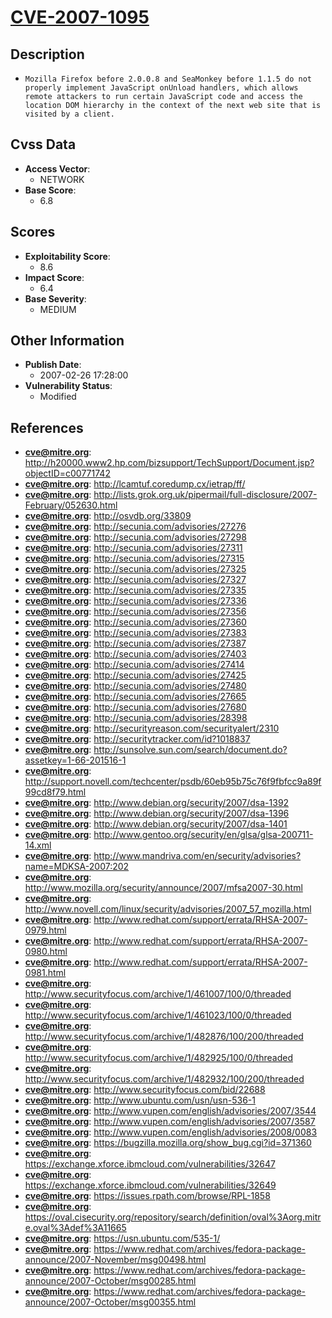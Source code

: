 
# [CVE-2007-1095](http://h20000.www2.hp.com/bizsupport/TechSupport/Document.jsp?objectID=c00771742)

## Description

- `Mozilla Firefox before 2.0.0.8 and SeaMonkey before 1.1.5 do not properly implement JavaScript onUnload handlers, which allows remote attackers to run certain JavaScript code and access the location DOM hierarchy in the context of the next web site that is visited by a client.`

## Cvss Data

- **Access Vector**:
  - NETWORK
- **Base Score**:
  - 6.8

## Scores

- **Exploitability Score**:
  - 8.6
- **Impact Score**:
  - 6.4
- **Base Severity**:
  - MEDIUM

## Other Information

- **Publish Date**:
  - 2007-02-26 17:28:00
- **Vulnerability Status**:
  - Modified

## References

- **cve@mitre.org**: http://h20000.www2.hp.com/bizsupport/TechSupport/Document.jsp?objectID=c00771742
- **cve@mitre.org**: http://lcamtuf.coredump.cx/ietrap/ff/
- **cve@mitre.org**: http://lists.grok.org.uk/pipermail/full-disclosure/2007-February/052630.html
- **cve@mitre.org**: http://osvdb.org/33809
- **cve@mitre.org**: http://secunia.com/advisories/27276
- **cve@mitre.org**: http://secunia.com/advisories/27298
- **cve@mitre.org**: http://secunia.com/advisories/27311
- **cve@mitre.org**: http://secunia.com/advisories/27315
- **cve@mitre.org**: http://secunia.com/advisories/27325
- **cve@mitre.org**: http://secunia.com/advisories/27327
- **cve@mitre.org**: http://secunia.com/advisories/27335
- **cve@mitre.org**: http://secunia.com/advisories/27336
- **cve@mitre.org**: http://secunia.com/advisories/27356
- **cve@mitre.org**: http://secunia.com/advisories/27360
- **cve@mitre.org**: http://secunia.com/advisories/27383
- **cve@mitre.org**: http://secunia.com/advisories/27387
- **cve@mitre.org**: http://secunia.com/advisories/27403
- **cve@mitre.org**: http://secunia.com/advisories/27414
- **cve@mitre.org**: http://secunia.com/advisories/27425
- **cve@mitre.org**: http://secunia.com/advisories/27480
- **cve@mitre.org**: http://secunia.com/advisories/27665
- **cve@mitre.org**: http://secunia.com/advisories/27680
- **cve@mitre.org**: http://secunia.com/advisories/28398
- **cve@mitre.org**: http://securityreason.com/securityalert/2310
- **cve@mitre.org**: http://securitytracker.com/id?1018837
- **cve@mitre.org**: http://sunsolve.sun.com/search/document.do?assetkey=1-66-201516-1
- **cve@mitre.org**: http://support.novell.com/techcenter/psdb/60eb95b75c76f9fbfcc9a89f99cd8f79.html
- **cve@mitre.org**: http://www.debian.org/security/2007/dsa-1392
- **cve@mitre.org**: http://www.debian.org/security/2007/dsa-1396
- **cve@mitre.org**: http://www.debian.org/security/2007/dsa-1401
- **cve@mitre.org**: http://www.gentoo.org/security/en/glsa/glsa-200711-14.xml
- **cve@mitre.org**: http://www.mandriva.com/en/security/advisories?name=MDKSA-2007:202
- **cve@mitre.org**: http://www.mozilla.org/security/announce/2007/mfsa2007-30.html
- **cve@mitre.org**: http://www.novell.com/linux/security/advisories/2007_57_mozilla.html
- **cve@mitre.org**: http://www.redhat.com/support/errata/RHSA-2007-0979.html
- **cve@mitre.org**: http://www.redhat.com/support/errata/RHSA-2007-0980.html
- **cve@mitre.org**: http://www.redhat.com/support/errata/RHSA-2007-0981.html
- **cve@mitre.org**: http://www.securityfocus.com/archive/1/461007/100/0/threaded
- **cve@mitre.org**: http://www.securityfocus.com/archive/1/461023/100/0/threaded
- **cve@mitre.org**: http://www.securityfocus.com/archive/1/482876/100/200/threaded
- **cve@mitre.org**: http://www.securityfocus.com/archive/1/482925/100/0/threaded
- **cve@mitre.org**: http://www.securityfocus.com/archive/1/482932/100/200/threaded
- **cve@mitre.org**: http://www.securityfocus.com/bid/22688
- **cve@mitre.org**: http://www.ubuntu.com/usn/usn-536-1
- **cve@mitre.org**: http://www.vupen.com/english/advisories/2007/3544
- **cve@mitre.org**: http://www.vupen.com/english/advisories/2007/3587
- **cve@mitre.org**: http://www.vupen.com/english/advisories/2008/0083
- **cve@mitre.org**: https://bugzilla.mozilla.org/show_bug.cgi?id=371360
- **cve@mitre.org**: https://exchange.xforce.ibmcloud.com/vulnerabilities/32647
- **cve@mitre.org**: https://exchange.xforce.ibmcloud.com/vulnerabilities/32649
- **cve@mitre.org**: https://issues.rpath.com/browse/RPL-1858
- **cve@mitre.org**: https://oval.cisecurity.org/repository/search/definition/oval%3Aorg.mitre.oval%3Adef%3A11665
- **cve@mitre.org**: https://usn.ubuntu.com/535-1/
- **cve@mitre.org**: https://www.redhat.com/archives/fedora-package-announce/2007-November/msg00498.html
- **cve@mitre.org**: https://www.redhat.com/archives/fedora-package-announce/2007-October/msg00285.html
- **cve@mitre.org**: https://www.redhat.com/archives/fedora-package-announce/2007-October/msg00355.html
